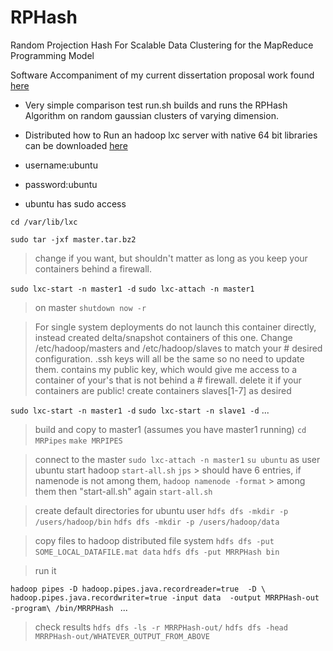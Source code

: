 RPHash
======

Random Projection Hash For Scalable Data Clustering for the MapReduce Programming Model

Software Accompaniment of my current dissertation proposal work found
[here](https://github.com/leecarraher/nsf_proposal) 


* Very simple comparison test
run.sh builds and runs the RPHash Algorithm on random gaussian clusters of 
varying dimension.


* Distributed how to Run
an hadoop lxc server with native 64 bit libraries can be downloaded [here](http://homepages.uc.edu/~carrahle/master1.tar.bz2 "Hadoop Container")
* username:ubuntu 
* password:ubuntu
* ubuntu has sudo access

`cd /var/lib/lxc`

`sudo tar -jxf master.tar.bz2`

> change if you want, but shouldn't matter as long as you keep your containers 
> behind a firewall.

`sudo lxc-start -n master1 -d`
`sudo lxc-attach -n master1`
> on master
`shutdown now -r`

> For single system deployments do not launch this container directly, instead 
> created delta/snapshot containers of this one. Change /etc/hadoop/masters and
> /etc/hadoop/slaves to match your # desired configuration. .ssh keys will all 
> be the same so no need to update them.
> contains my public key, which would give me access to a container of your's 
> that is not behind a # firewall. delete it if your containers are public!
> create containers slaves[1-7] as desired

`sudo lxc-start -n master1 -d`
`sudo lxc-start -n slave1 -d`
...


> build and copy to master1 (assumes you have master1 running)
`cd MRPipes`
`make MRPIPES`

> connect to the master
`sudo lxc-attach -n master1`
`su ubuntu`
> as user ubuntu start hadoop
`start-all.sh`
`jps` > should have 6 entries, if namenode is not among them, 
`hadoop namenode -format` > among them then "start-all.sh" again
`start-all.sh`
      

> create default directories for ubuntu user
`hdfs dfs -mkdir -p /users/hadoop/bin`
`hdfs dfs -mkdir -p /users/hadoop/data`

> copy files to hadoop distributed file system
`hdfs dfs -put SOME_LOCAL_DATAFILE.mat data`
`hdfs dfs -put MRRPHash bin`

> run it

`hadoop pipes -D hadoop.pipes.java.recordreader=true  -D \
hadoop.pipes.java.recordwriter=true -input data  -output MRRPHash-out -program\
 /bin/MRRPHash `
...

> check results
`hdfs dfs -ls -r MRRPHash-out/`
`hdfs dfs -head MRRPHash-out/WHATEVER_OUTPUT_FROM_ABOVE`







